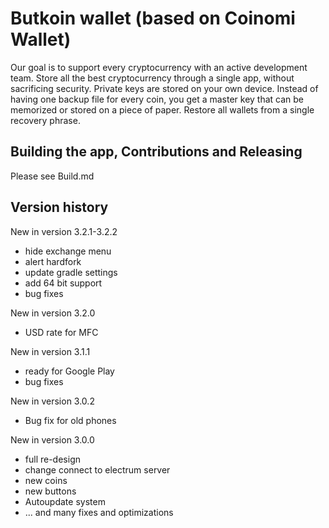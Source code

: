 Butkoin wallet (based on Coinomi Wallet)
===============

Our goal is to support every cryptocurrency with an active development team. Store all the best cryptocurrency through a single app, without sacrificing security. Private keys are stored on your own device. Instead of having one backup file for every coin, you get a master key that can be memorized or stored on a piece of paper. Restore all wallets from a single recovery phrase.


## Building the app, Contributions and Releasing 

Please see Build.md


## Version history

New in version 3.2.1-3.2.2
- hide exchange menu
- alert hardfork
- update gradle settings
- add 64 bit support 
- bug fixes

New in version 3.2.0
- USD rate for MFC

New in version 3.1.1
- ready for Google Play
- bug fixes

New in version 3.0.2
- Bug fix for old phones

New in version 3.0.0
- full re-design
- change connect to electrum server
- new coins
- new buttons
- Autoupdate system
- ... and many fixes and optimizations
